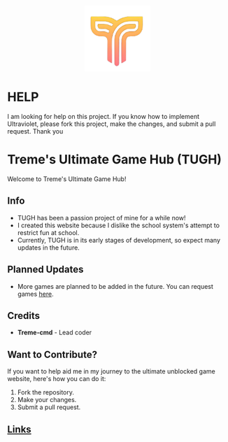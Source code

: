 <p align="center">
  <img src="./public/Assets/logo.png" width="150" height="150"/>
</p>

# HELP

I am looking for help on this project. If you know how to implement Ultraviolet, please fork this project, make the changes, and submit a pull request. Thank you 

# Treme's Ultimate Game Hub (TUGH)

Welcome to Treme's Ultimate Game Hub!

## Info

- TUGH has been a passion project of mine for a while now!
- I created this website because I dislike the school system's attempt to restrict fun at school.
- Currently, TUGH is in its early stages of development, so expect many updates in the future.

## Planned Updates

- More games are planned to be added in the future. You can request games [here](https://forms.gle/3d3rVWRYnjhApAUf6).

## Credits

- **Treme-cmd** - Lead coder

## Want to Contribute?

If you want to help aid me in my journey to the ultimate unblocked game website, here's how you can do it:

1. Fork the repository.
2. Make your changes.
3. Submit a pull request.

## [Links](./Links.MD)
